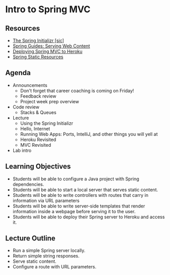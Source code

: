 # Intro to Spring MVC

## Resources
* [The Spring Initializr \[sic\]](https://start.spring.io/)
* [Spring Guides: Serving Web Content](https://spring.io/guides/gs/serving-web-content/)
* [Deploying Spring MVC to Heroku](https://devcenter.heroku.com/articles/deploying-spring-boot-apps-to-heroku)
* [Spring Static Resources](https://spring.io/blog/2013/12/19/serving-static-web-content-with-spring-boot)

## Agenda
- Announcements
    - Don't forget that career coaching is coming on Friday!
    - Feedback review
    - Project week prep overview
- Code review
    - Stacks & Queues
- Lecture
    - Using the Spring Initializr
    - Hello, Internet
    - Running Web Apps: Ports, IntelliJ, and other things you will yell at
    - Heroku Revisited
    - MVC Revisited
- Lab intro

## Learning Objectives
* Students will be able to configure a Java project with Spring dependencies.
* Students will be able to start a local server that serves static content.
* Students will be able to write controllers with routes that carry in
  information via URL parameters
* Students will be able to write server-side templates that render information
  inside a webpage before serving it to the user.
* Students will be able to deploy their Spring server to Heroku and access it.

## Lecture Outline
* Run a simple Spring server locally.
* Return simple string responses.
* Serve static content.
* Configure a route with URL parameters.
